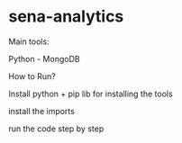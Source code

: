 # sena-analytics

Main tools:

Python - MongoDB

How to Run?

Install python + pip lib for installing the tools

install the imports

run the code step by step
